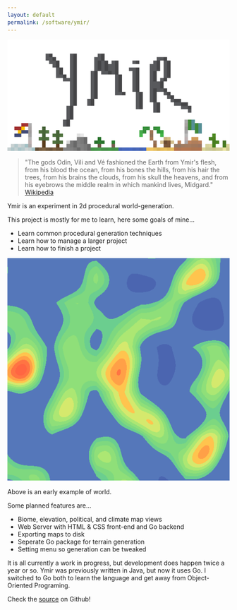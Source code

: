 ```yaml
---
layout: default
permalink: /software/ymir/
---
```


![ymirLogo](/assets/software/ymirLogo.png)

> "The gods Odin, Vili and Vé fashioned the Earth from Ymir's flesh, from his blood the ocean, from his bones the hills, from his hair the trees, from his brains the clouds, from his skull the heavens, and from his eyebrows the middle realm in which mankind lives, Midgard."
>    [Wikipedia](https://en.wikipedia.org/wiki/Ymir)

Ymir is an experiment in 2d procedural world-generation.

This project is mostly for me to learn, here some goals of mine...
- Learn common procedural generation techniques
- Learn how to manage a larger project
- Learn how to finish a project

![earlyMap](/assets/software/map.png)

Above is an early example of world.

Some planned features are...
- Biome, elevation, political, and climate map views
- Web Server with HTML & CSS front-end and Go backend
- Exporting maps to disk
- Seperate Go package for terrain generation
- Setting menu so generation can be tweaked

It is all currently a work in progress, but development does happen twice a year or so. Ymir was previously written in Java, but now it uses Go. I switched to Go both to learn the language and get away from Object-Oriented Programing.

Check the [source](https://github.com/karledramberg/ymir) on Github!
